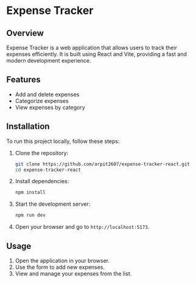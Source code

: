 # Expense Tracker

## Overview
Expense Tracker is a web application that allows users to track their expenses efficiently. It is built using React and Vite, providing a fast and modern development experience.

## Features
- Add and delete expenses
- Categorize expenses
- View expenses by category

## Installation
To run this project locally, follow these steps:

1. Clone the repository:
    ```bash
    git clone https://github.com/arpit2607/expense-tracker-react.git
    cd expense-tracker-react
    ```

2. Install dependencies:
    ```bash
    npm install
    ```

3. Start the development server:
    ```bash
    npm run dev
    ```

4. Open your browser and go to `http://localhost:5173`.

## Usage
1. Open the application in your browser.
2. Use the form to add new expenses.
3. View and manage your expenses from the list.

